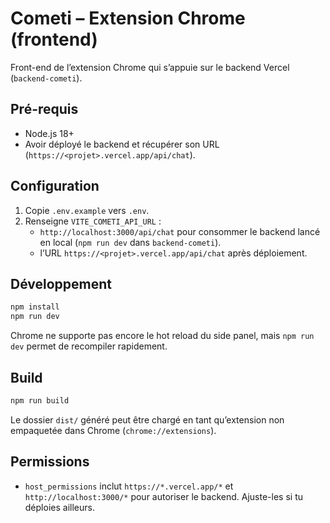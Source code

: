 # Cometi – Extension Chrome (frontend)

Front-end de l’extension Chrome qui s’appuie sur le backend Vercel (`backend-cometi`).

## Pré-requis

- Node.js 18+
- Avoir déployé le backend et récupérer son URL (`https://<projet>.vercel.app/api/chat`).

## Configuration

1. Copie `.env.example` vers `.env`.
2. Renseigne `VITE_COMETI_API_URL` :
   - `http://localhost:3000/api/chat` pour consommer le backend lancé en local (`npm run dev` dans `backend-cometi`).
   - l’URL `https://<projet>.vercel.app/api/chat` après déploiement.

## Développement

```bash
npm install
npm run dev
```

Chrome ne supporte pas encore le hot reload du side panel, mais `npm run dev` permet de recompiler rapidement.

## Build

```bash
npm run build
```

Le dossier `dist/` généré peut être chargé en tant qu’extension non empaquetée dans Chrome (`chrome://extensions`).

## Permissions

- `host_permissions` inclut `https://*.vercel.app/*` et `http://localhost:3000/*` pour autoriser le backend. Ajuste-les si tu déploies ailleurs.
